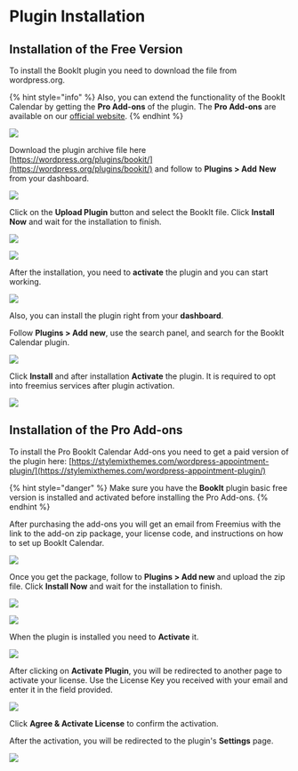 # Plugin Installation

## Installation of the Free Version

To install the BookIt plugin you need to download the file from wordpress.org.&#x20;

{% hint style="info" %}
Also, you can extend the functionality of the BookIt Calendar by getting the **Pro Add-ons** of the plugin. The **Pro Add-ons** are available on our [official website](https://stylemixthemes.com/wordpress-appointment-plugin/).
{% endhint %}

![](../.gitbook/assets/121.png)

Download the plugin archive file here [https://wordpress.org/plugins/bookit/](https://wordpress.org/plugins/bookit/) and follow to **Plugins > Add** **New** from your dashboard.&#x20;

![](../.gitbook/assets/70.png)

Click on the **Upload Plugin** button and select the BookIt file. Click **Install Now** and wait for the installation to finish.&#x20;

![](../.gitbook/assets/71.png)

![](../.gitbook/assets/80.png)

After the installation, you need to **activate** the plugin and you can start working.&#x20;

![](../.gitbook/assets/81.png)

Also, you can install the plugin right from your **dashboard**.

Follow **Plugins > Add new**, use the search panel, and search for the BookIt Calendar plugin.&#x20;

![](../.gitbook/assets/78.png)

Click **Install** and after installation **Activate** the plugin. It is required to opt into freemius services after plugin activation.

![](<../.gitbook/assets/image (167).png>)

## Installation of the Pro Add-ons&#x20;

To install the Pro BookIt Calendar Add-ons you need to get a paid version of the plugin here: [https://stylemixthemes.com/wordpress-appointment-plugin/](https://stylemixthemes.com/wordpress-appointment-plugin/)

{% hint style="danger" %}
Make sure you have the **BookIt** plugin basic free version is installed and activated before installing the Pro Add-ons.
{% endhint %}

After purchasing the add-ons you will get an email from Freemius with the link to the add-on zip package, your license code, and instructions on how to set up BookIt Calendar.

![](../.gitbook/assets/photo\_2021-06-25\_15-46-45.jpg)

Once you get the package, follow to **Plugins > Add new** and upload the zip file. Click **Install Now** and wait for the installation to finish.

![](<../.gitbook/assets/image (27).png>)

![](<../.gitbook/assets/image (157).png>)

When the plugin is installed you need to **Activate** it.

![](<../.gitbook/assets/image (183).png>)

After clicking on **Activate Plugin**, you will be redirected to another page to activate your license. Use the License Key you received with your email and enter it in the field provided.&#x20;

![](<../.gitbook/assets/image (158).png>)

Click **Agree & Activate License** to confirm the activation.

After the activation, you will be redirected to the plugin's **Settings** page.

![](../.gitbook/assets/96.png)

